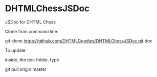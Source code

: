 DHTMLChessJSDoc
===============

JSDoc for DHTML Chess

Clone from command line:

git clone https://github.com/DHTMLGoodies/DHTMLChessJSDoc.git doc

To update

inside, the doc folder, type

git pull origin master
